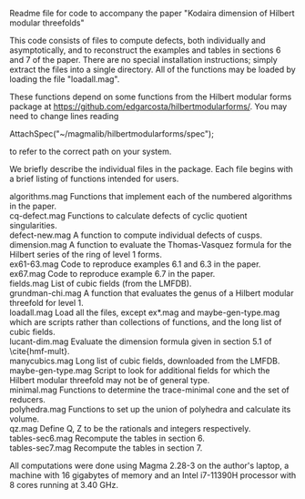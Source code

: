 Readme file for code to accompany the paper "Kodaira dimension of Hilbert
modular threefolds"

This code consists of files to compute defects, both individually and
asymptotically, and to reconstruct the examples and tables in sections
6 and 7 of the paper.  There are no special installation instructions;
simply extract the files into a single directory.  All of the functions
may be loaded by loading the file "loadall.mag".

These functions depend on some functions from the Hilbert modular forms
package at https://github.com/edgarcosta/hilbertmodularforms/.  You may
need to change lines reading

AttachSpec("~/magmalib/hilbertmodularforms/spec");

to refer to the correct path on your system.

We briefly describe the individual files in the package.  Each file begins
with a brief listing of functions intended for users.

algorithms.mag      Functions that implement each of the numbered algorithms in the paper.  
cq-defect.mag       Functions to calculate defects of cyclic quotient singularities.  
defect-new.mag      A function to compute individual defects of cusps.  
dimension.mag       A function to evaluate the Thomas-Vasquez formula for the Hilbert series of the ring of level 1 forms.  
ex61-63.mag         Code to reproduce examples 6.1 and 6.3 in the paper.  
ex67.mag            Code to reproduce example 6.7 in the paper.  
fields.mag          List of cubic fields (from the LMFDB).  
grundman-chi.mag    A function that evaluates the genus of a Hilbert modular threefold for level 1.  
loadall.mag         Load all the files, except ex*.mag and maybe-gen-type.mag which are scripts rather than collections of functions, and the long list of cubic fields.  
lucant-dim.mag      Evaluate the dimension formula given in section 5.1 of \cite{hmf-mult}.  
manycubics.mag      Long list of cubic fields, downloaded from the LMFDB.  
maybe-gen-type.mag  Script to look for additional fields for which the Hilbert modular threefold may not be of general type.  
minimal.mag         Functions to determine the trace-minimal cone and the set of reducers.  
polyhedra.mag       Functions to set up the union of polyhedra and calculate its volume.  
qz.mag              Define Q, Z to be the rationals and integers respectively.  
tables-sec6.mag     Recompute the tables in section 6.  
tables-sec7.mag     Recompute the tables in section 7.  

All computations were done using Magma 2.28-3 on the author's laptop, a
machine with 16 gigabytes of memory and an Intel i7-11390H processor
with 8 cores running at 3.40 GHz.
